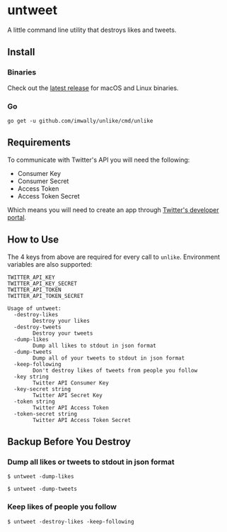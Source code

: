 # untweet

A little command line utility that destroys likes and tweets.

## Install

### Binaries

Check out the [latest
release](https://github.com/imwally/unlike/releases/latest) for macOS
and Linux binaries.

### Go

`go get -u github.com/imwally/unlike/cmd/unlike`

## Requirements

To communicate with Twitter's API you will need the following:

- Consumer Key
- Consumer Secret
- Access Token
- Access Token Secret

Which means you will need to create an app through [Twitter's developer
portal](https://developer.twitter.com/en/docs/basics/getting-started).

## How to Use

The 4 keys from above are required for every call to
`unlike`. Environment variables are also supported:

```
TWITTER_API_KEY
TWITTER_API_KEY_SECRET
TWITTER_API_TOKEN
TWITTER_API_TOKEN_SECRET
```

```
Usage of untweet:
  -destroy-likes
    	Destroy your likes
  -destroy-tweets
    	Destroy your tweets
  -dump-likes
    	Dump all likes to stdout in json format
  -dump-tweets
    	Dump all of your tweets to stdout in json format
  -keep-following
    	Don't destroy likes of tweets from people you follow
  -key string
    	Twitter API Consumer Key
  -key-secret string
    	Twitter API Secret Key
  -token string
    	Twitter API Access Token
  -token-secret string
    	Twitter API Access Token Secret
```

## Backup Before You Destroy

### Dump all likes or tweets to stdout in json format

```
$ untweet -dump-likes
```

```
$ untweet -dump-tweets
```

### Keep likes of people you follow

```
$ untweet -destroy-likes -keep-following
```

